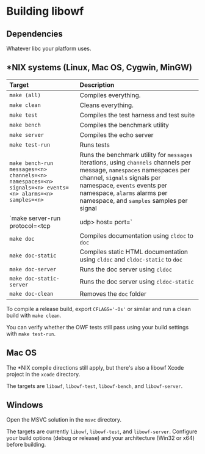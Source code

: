 # Building libowf

## Dependencies

Whatever libc your platform uses.

## \*NIX systems (Linux, Mac OS, Cygwin, MinGW)

|Target|Description|
|:-----|:----------|
|`make (all)`|Compiles everything.|
|`make clean`|Cleans everything.|
|`make test`|Compiles the test harness and test suite|
|`make bench`|Compiles the benchmark utility|
|`make server`|Compiles the echo server|
|`make test-run`|Runs tests|
|`make bench-run messages=<n> channels=<n> namespaces=<n> signals=<n> events=<n> alarms=<n> samples=<n>`|Runs the benchmark utility for `messages` iterations, using `channels` channels per message, `namespaces` namespaces per channel, `signals` signals per namespace, `events` events per namespace, `alarms` alarms per namespace, and `samples` samples per signal|
|`make server-run protocol=<tcp|udp> host=<host> port=<port>`|Runs the echo server|
|`make doc`|Compiles documentation using `cldoc` to `doc`|
|`make doc-static`|Compiles static HTML documentation using `cldoc` and `cldoc-static` to `doc`|
|`make doc-server`|Runs the doc server using `cldoc`|
|`make doc-static-server`|Runs the doc server using `cldoc-static`|
|`make doc-clean`|Removes the `doc` folder|

To compile a release build, export `CFLAGS='-Os'` or similar and run a clean build with `make clean`.

You can verify whether the OWF tests still pass using your build settings with `make test-run`.

## Mac OS

The \*NIX compile directions still apply, but there's also a libowf Xcode project in the `xcode` directory.

The targets are `libowf`, `libowf-test`, `libowf-bench`, and `libowf-server`.

## Windows

Open the MSVC solution in the `msvc` directory.

The targets are currently `libowf`, `libowf-test`, and `libowf-server`. Configure your build options (debug or release) and your architecture (Win32 or x64) before building.
